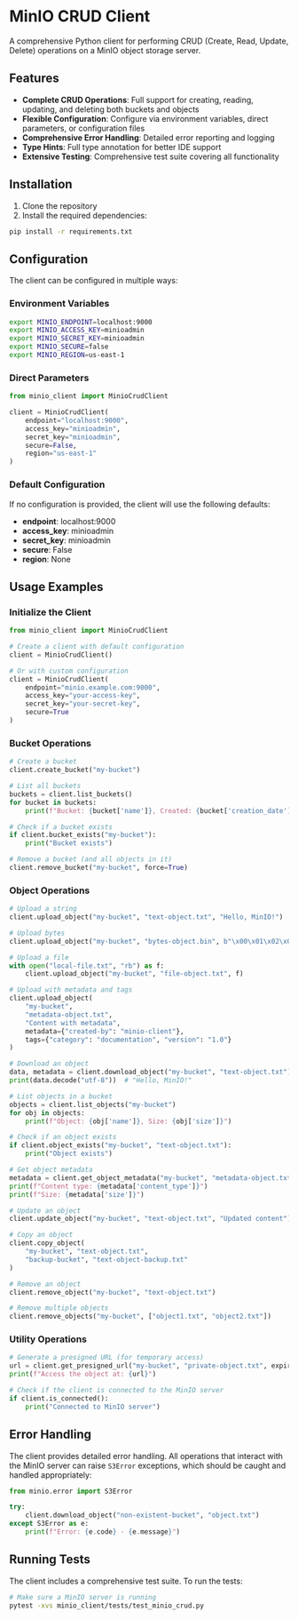 # MinIO CRUD Client

A comprehensive Python client for performing CRUD (Create, Read, Update, Delete) operations on a MinIO object storage server.

## Features

- **Complete CRUD Operations**: Full support for creating, reading, updating, and deleting both buckets and objects
- **Flexible Configuration**: Configure via environment variables, direct parameters, or configuration files
- **Comprehensive Error Handling**: Detailed error reporting and logging
- **Type Hints**: Full type annotation for better IDE support
- **Extensive Testing**: Comprehensive test suite covering all functionality

## Installation

1. Clone the repository
2. Install the required dependencies:

```bash
pip install -r requirements.txt
```

## Configuration

The client can be configured in multiple ways:

### Environment Variables

```bash
export MINIO_ENDPOINT=localhost:9000
export MINIO_ACCESS_KEY=minioadmin
export MINIO_SECRET_KEY=minioadmin
export MINIO_SECURE=false
export MINIO_REGION=us-east-1
```

### Direct Parameters

```python
from minio_client import MinioCrudClient

client = MinioCrudClient(
    endpoint="localhost:9000",
    access_key="minioadmin",
    secret_key="minioadmin",
    secure=False,
    region="us-east-1"
)
```

### Default Configuration

If no configuration is provided, the client will use the following defaults:

- **endpoint**: localhost:9000
- **access_key**: minioadmin
- **secret_key**: minioadmin
- **secure**: False
- **region**: None

## Usage Examples

### Initialize the Client

```python
from minio_client import MinioCrudClient

# Create a client with default configuration
client = MinioCrudClient()

# Or with custom configuration
client = MinioCrudClient(
    endpoint="minio.example.com:9000",
    access_key="your-access-key",
    secret_key="your-secret-key",
    secure=True
)
```

### Bucket Operations

```python
# Create a bucket
client.create_bucket("my-bucket")

# List all buckets
buckets = client.list_buckets()
for bucket in buckets:
    print(f"Bucket: {bucket['name']}, Created: {bucket['creation_date']}")

# Check if a bucket exists
if client.bucket_exists("my-bucket"):
    print("Bucket exists")

# Remove a bucket (and all objects in it)
client.remove_bucket("my-bucket", force=True)
```

### Object Operations

```python
# Upload a string
client.upload_object("my-bucket", "text-object.txt", "Hello, MinIO!")

# Upload bytes
client.upload_object("my-bucket", "bytes-object.bin", b"\x00\x01\x02\x03")

# Upload a file
with open("local-file.txt", "rb") as f:
    client.upload_object("my-bucket", "file-object.txt", f)

# Upload with metadata and tags
client.upload_object(
    "my-bucket",
    "metadata-object.txt",
    "Content with metadata",
    metadata={"created-by": "minio-client"},
    tags={"category": "documentation", "version": "1.0"}
)

# Download an object
data, metadata = client.download_object("my-bucket", "text-object.txt")
print(data.decode("utf-8"))  # "Hello, MinIO!"

# List objects in a bucket
objects = client.list_objects("my-bucket")
for obj in objects:
    print(f"Object: {obj['name']}, Size: {obj['size']}")

# Check if an object exists
if client.object_exists("my-bucket", "text-object.txt"):
    print("Object exists")

# Get object metadata
metadata = client.get_object_metadata("my-bucket", "metadata-object.txt")
print(f"Content type: {metadata['content_type']}")
print(f"Size: {metadata['size']}")

# Update an object
client.update_object("my-bucket", "text-object.txt", "Updated content")

# Copy an object
client.copy_object(
    "my-bucket", "text-object.txt",
    "backup-bucket", "text-object-backup.txt"
)

# Remove an object
client.remove_object("my-bucket", "text-object.txt")

# Remove multiple objects
client.remove_objects("my-bucket", ["object1.txt", "object2.txt"])
```

### Utility Operations

```python
# Generate a presigned URL (for temporary access)
url = client.get_presigned_url("my-bucket", "private-object.txt", expires=3600)
print(f"Access the object at: {url}")

# Check if the client is connected to the MinIO server
if client.is_connected():
    print("Connected to MinIO server")
```

## Error Handling

The client provides detailed error handling. All operations that interact with the MinIO server can raise `S3Error` exceptions, which should be caught and handled appropriately:

```python
from minio.error import S3Error

try:
    client.download_object("non-existent-bucket", "object.txt")
except S3Error as e:
    print(f"Error: {e.code} - {e.message}")
```

## Running Tests

The client includes a comprehensive test suite. To run the tests:

```bash
# Make sure a MinIO server is running
pytest -xvs minio_client/tests/test_minio_crud.py
```
